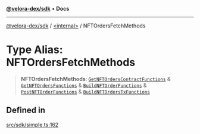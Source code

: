 [**@velora-dex/sdk**](../../README.md) • **Docs**

***

[@velora-dex/sdk](../../globals.md) / [\<internal\>](../README.md) / NFTOrdersFetchMethods

# Type Alias: NFTOrdersFetchMethods

> **NFTOrdersFetchMethods**: [`GetNFTOrdersContractFunctions`](../../type-aliases/GetNFTOrdersContractFunctions.md) & [`GetNFTOrdersFunctions`](../../type-aliases/GetNFTOrdersFunctions.md) & [`BuildNFTOrderFunctions`](../../type-aliases/BuildNFTOrderFunctions.md) & [`PostNFTOrderFunctions`](../../type-aliases/PostNFTOrderFunctions.md) & [`BuildNFTOrdersTxFunctions`](../../type-aliases/BuildNFTOrdersTxFunctions.md)

## Defined in

[src/sdk/simple.ts:162](https://github.com/VeloraDEX/sdk/blob/master/src/sdk/simple.ts#L162)
